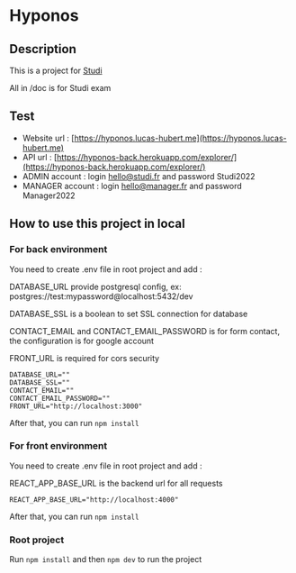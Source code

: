 # Hyponos

## Description
This is a project for [Studi](https://www.studi.com/fr)

All in /doc is for Studi exam

## Test
- Website url : [https://hyponos.lucas-hubert.me](https://hyponos.lucas-hubert.me)
- API url : [https://hyponos-back.herokuapp.com/explorer/](https://hyponos-back.herokuapp.com/explorer/)
- ADMIN account : login hello@studi.fr and password Studi2022
- MANAGER account : login hello@manager.fr and password Manager2022

## How to use this project in local
### For back environment
You need to create .env file in root project and add :

DATABASE_URL provide postgresql config, ex: postgres://test:mypassword@localhost:5432/dev

DATABASE_SSL is a boolean to set SSL connection for database

CONTACT_EMAIL and CONTACT_EMAIL_PASSWORD is for form contact, the configuration is for google account

FRONT_URL is required for cors security
```
DATABASE_URL=""
DATABASE_SSL=""
CONTACT_EMAIL=""
CONTACT_EMAIL_PASSWORD=""
FRONT_URL="http://localhost:3000"
```
After that, you can run `npm install`

### For front environment
You need to create .env file in root project and add :

REACT_APP_BASE_URL is the backend url for all requests
```
REACT_APP_BASE_URL="http://localhost:4000"
```
After that, you can run `npm install`

### Root project
Run `npm install` and then `npm dev` to run the project